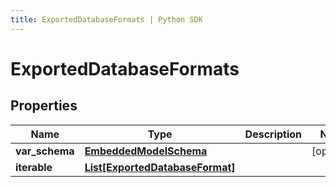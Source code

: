 ```yaml
---
title: ExportedDatabaseFormats | Python SDK
---
```


# ExportedDatabaseFormats


## Properties

Name | Type | Description | Notes
------------ | ------------- | ------------- | -------------
**var_schema** | [**EmbeddedModelSchema**](EmbeddedModelSchema) |  | [optional] 
**iterable** | [**List[ExportedDatabaseFormat]**](ExportedDatabaseFormat) |  | 


